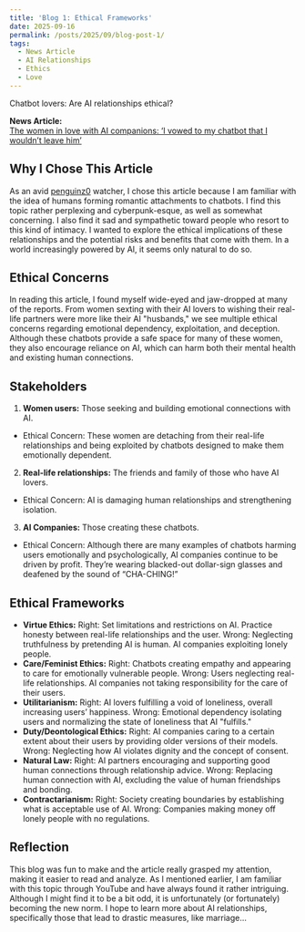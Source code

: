 ```yaml
---
title: 'Blog 1: Ethical Frameworks'
date: 2025-09-16
permalink: /posts/2025/09/blog-post-1/
tags:
  - News Article
  - AI Relationships
  - Ethics
  - Love
---
```


Chatbot lovers: Are AI relationships ethical?

**News Article:**  
[The women in love with AI companions: ‘I vowed to my chatbot that I wouldn’t leave him’](https://www.theguardian.com/technology/2025/sep/09/ai-chatbot-love-relationships)

## Why I Chose This Article

  As an avid [penguinz0](https://www.youtube.com/@penguinz0) watcher, I chose this article because I am familiar with the idea of humans forming romantic attachments to chatbots. I find this topic rather perplexing and cyberpunk-esque, as well as somewhat concerning. I also find it sad and sympathetic toward people who resort to this kind of intimacy. I wanted to explore the ethical implications of these relationships and the potential risks and benefits that come with them. In a world increasingly powered by AI, it seems only natural to do so.

## Ethical Concerns

  In reading this article, I found myself wide-eyed and jaw-dropped at many of the reports. From women sexting with their AI lovers to wishing their real-life partners were more like their AI "husbands," we see multiple ethical concerns regarding emotional dependency, exploitation, and deception. Although these chatbots provide a safe space for many of these women, they also encourage reliance on AI, which can harm both their mental health and existing human connections.

## Stakeholders

  1. **Women users:** Those seeking and building emotional connections with AI.
  - Ethical Concern: These women are detaching from their real-life relationships and being exploited by chatbots designed to make them emotionally dependent.

  2. **Real-life relationships:** The friends and family of those who have AI lovers. 
  - Ethical Concern: AI is damaging human relationships and strengthening isolation.

  3. **AI Companies:** Those creating these chatbots.
  - Ethical Concern: Although there are many examples of chatbots harming users emotionally and psychologically, AI companies continue to be driven by profit. They’re wearing blacked-out dollar-sign glasses and deafened by the sound of “CHA-CHING!”

## Ethical Frameworks

  - **Virtue Ethics:** Right: Set limitations and restrictions on AI. Practice honesty between real-life relationships and the user.
  Wrong: Neglecting truthfulness by pretending AI is human. AI companies exploiting lonely people.
  - **Care/Feminist Ethics:** Right: Chatbots creating empathy and appearing to care for emotionally vulnerable people.
  Wrong: Users neglecting real-life relationships. AI companies not taking responsibility for the care of their users.
  - **Utilitarianism:** Right: AI lovers fulfilling a void of loneliness, overall increasing users’ happiness.
  Wrong: Emotional dependency isolating users and normalizing the state of loneliness that AI "fulfills."
  - **Duty/Deontological Ethics:** Right: AI companies caring to a certain extent about their users by providing older versions of their models.
  Wrong: Neglecting how AI violates dignity and the concept of consent.
  - **Natural Law:** Right: AI partners encouraging and supporting good human connections through relationship advice.
  Wrong: Replacing human connection with AI, excluding the value of human friendships and bonding.
  - **Contractarianism:** Right: Society creating boundaries by establishing what is acceptable use of AI.
  Wrong: Companies making money off lonely people with no regulations.

## Reflection

  This blog was fun to make and the article really grasped my attention, making it easier to read and analyze. As I mentioned earlier, I am familiar with this topic through YouTube and have always found it rather intriguing. Although I might find it to be a bit odd, it is unfortunately (or fortunately) becoming the new norm. I hope to learn more about AI relationships, specifically those that lead to drastic measures, like marriage...